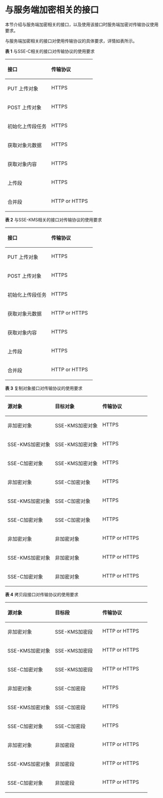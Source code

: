 # 与服务端加密相关的接口<a name="ZH-CN_TOPIC_0100846798"></a>

本节介绍与服务端加密相关的接口，以及使用该接口时服务端加密对传输协议使用要求。

与服务端加密相关的接口对使用传输协议的具体要求，详情如表所示。

**表 1**  与SSE-C相关的接口对传输协议的使用要求

<a name="table35212576"></a>
<table><thead align="left"><tr id="row64295802"><th class="cellrowborder" valign="top" width="50%" id="mcps1.2.3.1.1"><p id="p40577456"><a name="p40577456"></a><a name="p40577456"></a>接口</p>
</th>
<th class="cellrowborder" valign="top" width="50%" id="mcps1.2.3.1.2"><p id="p65548540"><a name="p65548540"></a><a name="p65548540"></a>传输协议</p>
</th>
</tr>
</thead>
<tbody><tr id="row7831491"><td class="cellrowborder" valign="top" width="50%" headers="mcps1.2.3.1.1 "><p id="p30371055"><a name="p30371055"></a><a name="p30371055"></a>PUT 上传对象</p>
</td>
<td class="cellrowborder" valign="top" width="50%" headers="mcps1.2.3.1.2 "><p id="p44136424"><a name="p44136424"></a><a name="p44136424"></a>HTTPS</p>
</td>
</tr>
<tr id="row61683501"><td class="cellrowborder" valign="top" width="50%" headers="mcps1.2.3.1.1 "><p id="p30307651"><a name="p30307651"></a><a name="p30307651"></a>POST 上传对象</p>
</td>
<td class="cellrowborder" valign="top" width="50%" headers="mcps1.2.3.1.2 "><p id="p39000666"><a name="p39000666"></a><a name="p39000666"></a>HTTPS</p>
</td>
</tr>
<tr id="row15461677"><td class="cellrowborder" valign="top" width="50%" headers="mcps1.2.3.1.1 "><p id="p44436328"><a name="p44436328"></a><a name="p44436328"></a>初始化上传段任务</p>
</td>
<td class="cellrowborder" valign="top" width="50%" headers="mcps1.2.3.1.2 "><p id="p42572791"><a name="p42572791"></a><a name="p42572791"></a>HTTPS</p>
</td>
</tr>
<tr id="row47610802"><td class="cellrowborder" valign="top" width="50%" headers="mcps1.2.3.1.1 "><p id="p31269723"><a name="p31269723"></a><a name="p31269723"></a>获取对象元数据</p>
</td>
<td class="cellrowborder" valign="top" width="50%" headers="mcps1.2.3.1.2 "><p id="p49819596"><a name="p49819596"></a><a name="p49819596"></a>HTTPS</p>
</td>
</tr>
<tr id="row45723183"><td class="cellrowborder" valign="top" width="50%" headers="mcps1.2.3.1.1 "><p id="p12590368"><a name="p12590368"></a><a name="p12590368"></a>获取对象内容</p>
</td>
<td class="cellrowborder" valign="top" width="50%" headers="mcps1.2.3.1.2 "><p id="p13186926"><a name="p13186926"></a><a name="p13186926"></a>HTTPS</p>
</td>
</tr>
<tr id="row51573475"><td class="cellrowborder" valign="top" width="50%" headers="mcps1.2.3.1.1 "><p id="p16701959"><a name="p16701959"></a><a name="p16701959"></a>上传段</p>
</td>
<td class="cellrowborder" valign="top" width="50%" headers="mcps1.2.3.1.2 "><p id="p10681402"><a name="p10681402"></a><a name="p10681402"></a>HTTPS</p>
</td>
</tr>
<tr id="row29023762"><td class="cellrowborder" valign="top" width="50%" headers="mcps1.2.3.1.1 "><p id="p2114530"><a name="p2114530"></a><a name="p2114530"></a>合并段</p>
</td>
<td class="cellrowborder" valign="top" width="50%" headers="mcps1.2.3.1.2 "><p id="p37059222"><a name="p37059222"></a><a name="p37059222"></a>HTTP or HTTPS</p>
</td>
</tr>
</tbody>
</table>

**表 2**  与SSE-KMS相关的接口对传输协议的使用要求

<a name="table48477735"></a>
<table><thead align="left"><tr id="row16353437"><th class="cellrowborder" valign="top" width="50%" id="mcps1.2.3.1.1"><p id="p49560052"><a name="p49560052"></a><a name="p49560052"></a>接口</p>
</th>
<th class="cellrowborder" valign="top" width="50%" id="mcps1.2.3.1.2"><p id="p54941238"><a name="p54941238"></a><a name="p54941238"></a>传输协议</p>
</th>
</tr>
</thead>
<tbody><tr id="row21055309"><td class="cellrowborder" valign="top" width="50%" headers="mcps1.2.3.1.1 "><p id="p27758497"><a name="p27758497"></a><a name="p27758497"></a>PUT 上传对象</p>
</td>
<td class="cellrowborder" valign="top" width="50%" headers="mcps1.2.3.1.2 "><p id="p33845785"><a name="p33845785"></a><a name="p33845785"></a>HTTPS</p>
</td>
</tr>
<tr id="row36176614"><td class="cellrowborder" valign="top" width="50%" headers="mcps1.2.3.1.1 "><p id="p44624656"><a name="p44624656"></a><a name="p44624656"></a>POST 上传对象</p>
</td>
<td class="cellrowborder" valign="top" width="50%" headers="mcps1.2.3.1.2 "><p id="p57827411"><a name="p57827411"></a><a name="p57827411"></a>HTTPS</p>
</td>
</tr>
<tr id="row50684653"><td class="cellrowborder" valign="top" width="50%" headers="mcps1.2.3.1.1 "><p id="p11816199"><a name="p11816199"></a><a name="p11816199"></a>初始化上传段任务</p>
</td>
<td class="cellrowborder" valign="top" width="50%" headers="mcps1.2.3.1.2 "><p id="p17588045"><a name="p17588045"></a><a name="p17588045"></a>HTTPS</p>
</td>
</tr>
<tr id="row24074685"><td class="cellrowborder" valign="top" width="50%" headers="mcps1.2.3.1.1 "><p id="p3892465"><a name="p3892465"></a><a name="p3892465"></a>获取对象元数据</p>
</td>
<td class="cellrowborder" valign="top" width="50%" headers="mcps1.2.3.1.2 "><p id="p46854278"><a name="p46854278"></a><a name="p46854278"></a>HTTP or HTTPS</p>
</td>
</tr>
<tr id="row19035324"><td class="cellrowborder" valign="top" width="50%" headers="mcps1.2.3.1.1 "><p id="p65466309"><a name="p65466309"></a><a name="p65466309"></a>获取对象内容</p>
</td>
<td class="cellrowborder" valign="top" width="50%" headers="mcps1.2.3.1.2 "><p id="p1170818"><a name="p1170818"></a><a name="p1170818"></a>HTTPS</p>
</td>
</tr>
<tr id="row10537368"><td class="cellrowborder" valign="top" width="50%" headers="mcps1.2.3.1.1 "><p id="p48220479"><a name="p48220479"></a><a name="p48220479"></a>上传段</p>
</td>
<td class="cellrowborder" valign="top" width="50%" headers="mcps1.2.3.1.2 "><p id="p13544718"><a name="p13544718"></a><a name="p13544718"></a>HTTPS</p>
</td>
</tr>
<tr id="row54793605"><td class="cellrowborder" valign="top" width="50%" headers="mcps1.2.3.1.1 "><p id="p9096996"><a name="p9096996"></a><a name="p9096996"></a>合并段</p>
</td>
<td class="cellrowborder" valign="top" width="50%" headers="mcps1.2.3.1.2 "><p id="p65768064"><a name="p65768064"></a><a name="p65768064"></a>HTTP or HTTPS</p>
</td>
</tr>
</tbody>
</table>

**表 3**  复制对象接口对传输协议的使用要求

<a name="table33646436"></a>
<table><thead align="left"><tr id="row52435709"><th class="cellrowborder" valign="top" width="33.33333333333333%" id="mcps1.2.4.1.1"><p id="p19434056"><a name="p19434056"></a><a name="p19434056"></a>源对象</p>
</th>
<th class="cellrowborder" valign="top" width="33.33333333333333%" id="mcps1.2.4.1.2"><p id="p30654716"><a name="p30654716"></a><a name="p30654716"></a>目标对象</p>
</th>
<th class="cellrowborder" valign="top" width="33.33333333333333%" id="mcps1.2.4.1.3"><p id="p4031"><a name="p4031"></a><a name="p4031"></a>传输协议</p>
</th>
</tr>
</thead>
<tbody><tr id="row326588"><td class="cellrowborder" valign="top" width="33.33333333333333%" headers="mcps1.2.4.1.1 "><p id="p26453657"><a name="p26453657"></a><a name="p26453657"></a>非加密对象</p>
</td>
<td class="cellrowborder" valign="top" width="33.33333333333333%" headers="mcps1.2.4.1.2 "><p id="p62371454"><a name="p62371454"></a><a name="p62371454"></a>SSE-KMS加密对象</p>
</td>
<td class="cellrowborder" valign="top" width="33.33333333333333%" headers="mcps1.2.4.1.3 "><p id="p18923028"><a name="p18923028"></a><a name="p18923028"></a>HTTPS</p>
</td>
</tr>
<tr id="row36089529"><td class="cellrowborder" valign="top" width="33.33333333333333%" headers="mcps1.2.4.1.1 "><p id="p37570714"><a name="p37570714"></a><a name="p37570714"></a>SSE-KMS加密对象</p>
</td>
<td class="cellrowborder" valign="top" width="33.33333333333333%" headers="mcps1.2.4.1.2 "><p id="p23329025"><a name="p23329025"></a><a name="p23329025"></a>SSE-KMS加密对象</p>
</td>
<td class="cellrowborder" valign="top" width="33.33333333333333%" headers="mcps1.2.4.1.3 "><p id="p10602835"><a name="p10602835"></a><a name="p10602835"></a>HTTPS</p>
</td>
</tr>
<tr id="row28316657"><td class="cellrowborder" valign="top" width="33.33333333333333%" headers="mcps1.2.4.1.1 "><p id="p11947857"><a name="p11947857"></a><a name="p11947857"></a>SSE-C加密对象</p>
</td>
<td class="cellrowborder" valign="top" width="33.33333333333333%" headers="mcps1.2.4.1.2 "><p id="p28252370"><a name="p28252370"></a><a name="p28252370"></a>SSE-KMS加密对象</p>
</td>
<td class="cellrowborder" valign="top" width="33.33333333333333%" headers="mcps1.2.4.1.3 "><p id="p6740635"><a name="p6740635"></a><a name="p6740635"></a>HTTPS</p>
</td>
</tr>
<tr id="row60665723"><td class="cellrowborder" valign="top" width="33.33333333333333%" headers="mcps1.2.4.1.1 "><p id="p14976516"><a name="p14976516"></a><a name="p14976516"></a>非加密对象</p>
</td>
<td class="cellrowborder" valign="top" width="33.33333333333333%" headers="mcps1.2.4.1.2 "><p id="p5138282"><a name="p5138282"></a><a name="p5138282"></a>SSE-C加密对象</p>
</td>
<td class="cellrowborder" valign="top" width="33.33333333333333%" headers="mcps1.2.4.1.3 "><p id="p13547668"><a name="p13547668"></a><a name="p13547668"></a>HTTPS</p>
</td>
</tr>
<tr id="row54820150"><td class="cellrowborder" valign="top" width="33.33333333333333%" headers="mcps1.2.4.1.1 "><p id="p11247170"><a name="p11247170"></a><a name="p11247170"></a>SSE-KMS加密对象</p>
</td>
<td class="cellrowborder" valign="top" width="33.33333333333333%" headers="mcps1.2.4.1.2 "><p id="p38605574"><a name="p38605574"></a><a name="p38605574"></a>SSE-C加密对象</p>
</td>
<td class="cellrowborder" valign="top" width="33.33333333333333%" headers="mcps1.2.4.1.3 "><p id="p40043819"><a name="p40043819"></a><a name="p40043819"></a>HTTPS</p>
</td>
</tr>
<tr id="row24850057"><td class="cellrowborder" valign="top" width="33.33333333333333%" headers="mcps1.2.4.1.1 "><p id="p66697634"><a name="p66697634"></a><a name="p66697634"></a>SSE-C加密对象</p>
</td>
<td class="cellrowborder" valign="top" width="33.33333333333333%" headers="mcps1.2.4.1.2 "><p id="p33799279"><a name="p33799279"></a><a name="p33799279"></a>SSE-C加密对象</p>
</td>
<td class="cellrowborder" valign="top" width="33.33333333333333%" headers="mcps1.2.4.1.3 "><p id="p53387097"><a name="p53387097"></a><a name="p53387097"></a>HTTPS</p>
</td>
</tr>
<tr id="row10721828"><td class="cellrowborder" valign="top" width="33.33333333333333%" headers="mcps1.2.4.1.1 "><p id="p63161731"><a name="p63161731"></a><a name="p63161731"></a>非加密对象</p>
</td>
<td class="cellrowborder" valign="top" width="33.33333333333333%" headers="mcps1.2.4.1.2 "><p id="p15826611"><a name="p15826611"></a><a name="p15826611"></a>非加密对象</p>
</td>
<td class="cellrowborder" valign="top" width="33.33333333333333%" headers="mcps1.2.4.1.3 "><p id="p6887132"><a name="p6887132"></a><a name="p6887132"></a>HTTP or HTTPS</p>
</td>
</tr>
<tr id="row61984189"><td class="cellrowborder" valign="top" width="33.33333333333333%" headers="mcps1.2.4.1.1 "><p id="p54663373"><a name="p54663373"></a><a name="p54663373"></a>SSE-KMS加密对象</p>
</td>
<td class="cellrowborder" valign="top" width="33.33333333333333%" headers="mcps1.2.4.1.2 "><p id="p65657065"><a name="p65657065"></a><a name="p65657065"></a>非加密对象</p>
</td>
<td class="cellrowborder" valign="top" width="33.33333333333333%" headers="mcps1.2.4.1.3 "><p id="p16622074"><a name="p16622074"></a><a name="p16622074"></a>HTTP or HTTPS</p>
</td>
</tr>
<tr id="row15380946"><td class="cellrowborder" valign="top" width="33.33333333333333%" headers="mcps1.2.4.1.1 "><p id="p37897133"><a name="p37897133"></a><a name="p37897133"></a>SSE-C加密对象</p>
</td>
<td class="cellrowborder" valign="top" width="33.33333333333333%" headers="mcps1.2.4.1.2 "><p id="p49768945"><a name="p49768945"></a><a name="p49768945"></a>非加密对象</p>
</td>
<td class="cellrowborder" valign="top" width="33.33333333333333%" headers="mcps1.2.4.1.3 "><p id="p4752708"><a name="p4752708"></a><a name="p4752708"></a>HTTP or HTTPS</p>
</td>
</tr>
</tbody>
</table>

**表 4**  拷贝段接口对传输协议的使用要求

<a name="table34382472"></a>
<table><thead align="left"><tr id="row5659985"><th class="cellrowborder" valign="top" width="33.33333333333333%" id="mcps1.2.4.1.1"><p id="p55805606"><a name="p55805606"></a><a name="p55805606"></a>源对象</p>
</th>
<th class="cellrowborder" valign="top" width="33.33333333333333%" id="mcps1.2.4.1.2"><p id="p23960215"><a name="p23960215"></a><a name="p23960215"></a>目标段</p>
</th>
<th class="cellrowborder" valign="top" width="33.33333333333333%" id="mcps1.2.4.1.3"><p id="p61729294"><a name="p61729294"></a><a name="p61729294"></a>传输协议</p>
</th>
</tr>
</thead>
<tbody><tr id="row34016880"><td class="cellrowborder" valign="top" width="33.33333333333333%" headers="mcps1.2.4.1.1 "><p id="p3903911"><a name="p3903911"></a><a name="p3903911"></a>非加密对象</p>
</td>
<td class="cellrowborder" valign="top" width="33.33333333333333%" headers="mcps1.2.4.1.2 "><p id="p47781403"><a name="p47781403"></a><a name="p47781403"></a>SSE-KMS加密段</p>
</td>
<td class="cellrowborder" valign="top" width="33.33333333333333%" headers="mcps1.2.4.1.3 "><p id="p45088435"><a name="p45088435"></a><a name="p45088435"></a>HTTP or HTTPS</p>
</td>
</tr>
<tr id="row3142736"><td class="cellrowborder" valign="top" width="33.33333333333333%" headers="mcps1.2.4.1.1 "><p id="p53235098"><a name="p53235098"></a><a name="p53235098"></a>SSE-KMS加密对象</p>
</td>
<td class="cellrowborder" valign="top" width="33.33333333333333%" headers="mcps1.2.4.1.2 "><p id="p17075709"><a name="p17075709"></a><a name="p17075709"></a>SSE-KMS加密段</p>
</td>
<td class="cellrowborder" valign="top" width="33.33333333333333%" headers="mcps1.2.4.1.3 "><p id="p40955168"><a name="p40955168"></a><a name="p40955168"></a>HTTP or HTTPS</p>
</td>
</tr>
<tr id="row33052193"><td class="cellrowborder" valign="top" width="33.33333333333333%" headers="mcps1.2.4.1.1 "><p id="p59981959"><a name="p59981959"></a><a name="p59981959"></a>SSE-C加密对象</p>
</td>
<td class="cellrowborder" valign="top" width="33.33333333333333%" headers="mcps1.2.4.1.2 "><p id="p26700547"><a name="p26700547"></a><a name="p26700547"></a>SSE-KMS加密段</p>
</td>
<td class="cellrowborder" valign="top" width="33.33333333333333%" headers="mcps1.2.4.1.3 "><p id="p15260666"><a name="p15260666"></a><a name="p15260666"></a>HTTP or HTTPS</p>
</td>
</tr>
<tr id="row3128272"><td class="cellrowborder" valign="top" width="33.33333333333333%" headers="mcps1.2.4.1.1 "><p id="p52063502"><a name="p52063502"></a><a name="p52063502"></a>非加密对象</p>
</td>
<td class="cellrowborder" valign="top" width="33.33333333333333%" headers="mcps1.2.4.1.2 "><p id="p56394108"><a name="p56394108"></a><a name="p56394108"></a>SSE-C加密段</p>
</td>
<td class="cellrowborder" valign="top" width="33.33333333333333%" headers="mcps1.2.4.1.3 "><p id="p4520002"><a name="p4520002"></a><a name="p4520002"></a>HTTPS</p>
</td>
</tr>
<tr id="row40680022"><td class="cellrowborder" valign="top" width="33.33333333333333%" headers="mcps1.2.4.1.1 "><p id="p6747476"><a name="p6747476"></a><a name="p6747476"></a>SSE-KMS加密对象</p>
</td>
<td class="cellrowborder" valign="top" width="33.33333333333333%" headers="mcps1.2.4.1.2 "><p id="p9674687"><a name="p9674687"></a><a name="p9674687"></a>SSE-C加密段</p>
</td>
<td class="cellrowborder" valign="top" width="33.33333333333333%" headers="mcps1.2.4.1.3 "><p id="p45452158"><a name="p45452158"></a><a name="p45452158"></a>HTTPS</p>
</td>
</tr>
<tr id="row6416241"><td class="cellrowborder" valign="top" width="33.33333333333333%" headers="mcps1.2.4.1.1 "><p id="p49953482"><a name="p49953482"></a><a name="p49953482"></a>SSE-C加密对象</p>
</td>
<td class="cellrowborder" valign="top" width="33.33333333333333%" headers="mcps1.2.4.1.2 "><p id="p19700203"><a name="p19700203"></a><a name="p19700203"></a>SSE-C加密段</p>
</td>
<td class="cellrowborder" valign="top" width="33.33333333333333%" headers="mcps1.2.4.1.3 "><p id="p52212605"><a name="p52212605"></a><a name="p52212605"></a>HTTPS</p>
</td>
</tr>
<tr id="row151399"><td class="cellrowborder" valign="top" width="33.33333333333333%" headers="mcps1.2.4.1.1 "><p id="p12263397"><a name="p12263397"></a><a name="p12263397"></a>非加密对象</p>
</td>
<td class="cellrowborder" valign="top" width="33.33333333333333%" headers="mcps1.2.4.1.2 "><p id="p53811111"><a name="p53811111"></a><a name="p53811111"></a>非加密段</p>
</td>
<td class="cellrowborder" valign="top" width="33.33333333333333%" headers="mcps1.2.4.1.3 "><p id="p63732758"><a name="p63732758"></a><a name="p63732758"></a>HTTP or HTTPS</p>
</td>
</tr>
<tr id="row36723913"><td class="cellrowborder" valign="top" width="33.33333333333333%" headers="mcps1.2.4.1.1 "><p id="p21847014"><a name="p21847014"></a><a name="p21847014"></a>SSE-KMS加密对象</p>
</td>
<td class="cellrowborder" valign="top" width="33.33333333333333%" headers="mcps1.2.4.1.2 "><p id="p24777699"><a name="p24777699"></a><a name="p24777699"></a>非加密段</p>
</td>
<td class="cellrowborder" valign="top" width="33.33333333333333%" headers="mcps1.2.4.1.3 "><p id="p60836584"><a name="p60836584"></a><a name="p60836584"></a>HTTP or HTTPS</p>
</td>
</tr>
<tr id="row10658350"><td class="cellrowborder" valign="top" width="33.33333333333333%" headers="mcps1.2.4.1.1 "><p id="p58019987"><a name="p58019987"></a><a name="p58019987"></a>SSE-C加密对象</p>
</td>
<td class="cellrowborder" valign="top" width="33.33333333333333%" headers="mcps1.2.4.1.2 "><p id="p1998484"><a name="p1998484"></a><a name="p1998484"></a>非加密段</p>
</td>
<td class="cellrowborder" valign="top" width="33.33333333333333%" headers="mcps1.2.4.1.3 "><p id="p27659547"><a name="p27659547"></a><a name="p27659547"></a>HTTP or HTTPS</p>
</td>
</tr>
</tbody>
</table>

